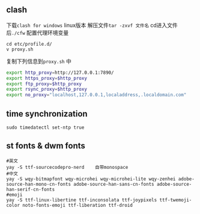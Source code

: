 ## clash
下载`clash for windows` linux版本
解压文件`tar -zxvf 文件名`
cd进入文件后`./cfw` 
配置代理环境变量
```shell
cd etc/profile.d/
v proxy.sh
```
复制下列信息到`proxy.sh` 中
```bash
export http_proxy=http://127.0.0.1:7890/
export https_proxy=$http_proxy
export ftp_proxy=$http_proxy
export rsync_proxy=$http_proxy
export no_proxy="localhost,127.0.0.1,localaddress,.localdomain.com"
```

## time synchronization
```shell
sudo timedatectl set-ntp true
```

## st fonts & dwm fonts
```shell
#英文
yay -S ttf-sourcecodepro-nerd    自带monospace
#中文
yay -S wqy-bitmapfont wqy-microhei wqy-microhei-lite wqy-zenhei adobe-source-han-mono-cn-fonts adobe-source-han-sans-cn-fonts adobe-source-han-serif-cn-fonts
#emoji
yay -S ttf-linux-libertine ttf-inconsolata ttf-joypixels ttf-twemoji-color noto-fonts-emoji ttf-liberation ttf-droid


